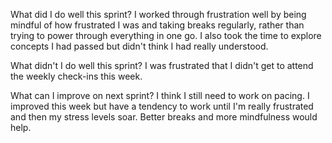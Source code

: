What did I do well this sprint?
I worked through frustration well by being mindful of how frustrated I was and taking breaks regularly, rather than trying to power through everything in one go. I also took the time to explore concepts I had passed but didn't think I had really understood. 

What didn't I do well this sprint? 
I was frustrated that I didn't get to attend the weekly check-ins this week. 

What can I improve on next sprint? 
I think I still need to work on pacing. I improved this week  but have a tendency to work until I'm really frustrated and then my stress levels soar. Better breaks and more mindfulness would help. 